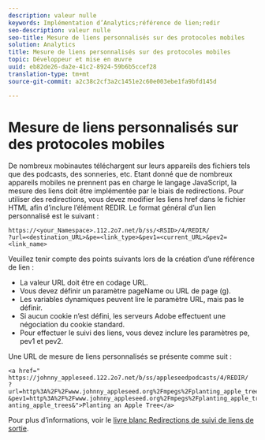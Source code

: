```yaml
---
description: valeur nulle
keywords: Implémentation d’Analytics;référence de lien;redir
seo-description: valeur nulle
seo-title: Mesure de liens personnalisés sur des protocoles mobiles
solution: Analytics
title: Mesure de liens personnalisés sur des protocoles mobiles
topic: Développeur et mise en œuvre
uuid: eb82de26-da2e-41c2-8924-59b6b5ccef28
translation-type: tm+mt
source-git-commit: a2c38c2cf3a2c1451e2c60e003ebe1fa9bfd145d

---
```



# Mesure de liens personnalisés sur des protocoles mobiles

De nombreux mobinautes téléchargent sur leurs appareils des fichiers tels que des podcasts, des sonneries, etc. Etant donné que de nombreux appareils mobiles ne prennent pas en charge le langage JavaScript, la mesure des liens doit être implémentée par le biais de redirections. Pour utiliser des redirections, vous devez modifier les liens href dans le fichier HTML afin d’inclure l’élément REDIR. Le format général d’un lien personnalisé est le suivant :

```
https://<your_Namespace>.112.2o7.net/b/ss/<RSID>/4/REDIR/
?url=<destination_URL>&pe=<link_type>&pev1=<current_URL>&pev2=<link_name>
```

Veuillez tenir compte des points suivants lors de la création d’une référence de lien :

* La valeur URL doit être en codage URL.
* Vous devez définir un paramètre pageName ou URL de page (g).
* Les variables dynamiques peuvent lire le paramètre URL, mais pas le définir.
* Si aucun cookie n’est défini, les serveurs Adobe effectuent une négociation du cookie standard.
* Pour effectuer le suivi des liens, vous devez inclure les paramètres pe, pev1 et pev2.

Une URL de mesure de liens personnalisés se présente comme suit :

```
<a href=" https://johnny_appleseed.122.2o7.net/b/ss/appleseedpodcasts/4/REDIR/
?url=http%3A%2F%2Fwww.johnny_appleseed.org%2Fmpegs%2Fplanting_apple_trees.mpeg&pe=lnk_d
&pev1=http%3A%2F%2Fwww.johnny_appleseed.org%2Fmpegs%2Fplanting_apple_trees.mpeg&pev2=pl anting_apple_trees&">Planting an Apple Tree</a>
```

Pour plus d’informations, voir le [livre blanc Redirections de suivi de liens de sortie](https://marketing.adobe.com/resources/help/en_US/whitepapers/redirects/).
